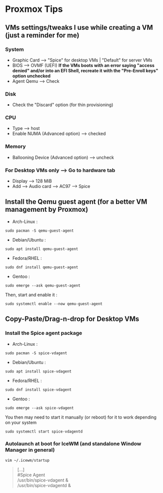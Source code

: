 # Proxmox Tips

## VMs settings/tweaks I use while creating a VM (just a reminder for me)

### System

- Graphic Card --> "Spice" for desktop VMs | "Default" for server VMs 
- BIOS --> OVMF (UEFI) **If the VMs boots with an error saying "access denied" and/or into an EFI Shell, recreate it with the "Pre-Enroll keys" option unchecked**
- Agent Qemu --> Check

### Disk

- Check the "Discard" option (for thin provisioning)

### CPU

- Type --> host
- Enable NUMA (Advanced option) --> checked

### Memory

- Ballooning Device (Advanced option) --> uncheck

### For Desktop VMs only --> Go to hardware tab

- Display --> 128 MiB
- Add --> Audio card --> AC97 --> Spice

## Install the Qemu guest agent (for a better VM management by Proxmox)

- Arch-Linux :  

```
sudo pacman -S qemu-guest-agent
```

- Debian/Ubuntu :  

```
sudo apt install qemu-guest-agent
```

- Fedora/RHEL :  

```
sudo dnf install qemu-guest-agent
```

- Gentoo :  

```
sudo emerge --ask qemu-guest-agent
```

Then, start and enable it :  

```
sudo systemctl enable --now qemu-guest-agent
```

## Copy-Paste/Drag-n-drop for Desktop VMs

### Install the Spice agent package

- Arch-Linux :  

```
sudo pacman -S spice-vdagent
```

- Debian/Ubuntu : 

```
sudo apt install spice-vdagent
```

- Fedora/RHEL :  

```
sudo dnf install spice-vdagent
```

- Gentoo :  

```
sudo emerge --ask spice-vdagent
```

You then may need to start it manually (or reboot) for it to work depending on your system

```
sudo systemctl start spice-vdagentd
```

### Autolaunch at boot for IceWM (and standalone Window Manager in general)

```
vim ~/.icewm/startup
```

> [...]  
> #Spice Agent  
> /usr/bin/spice-vdagent &  
> /usr/bin/spice-vdagentd & 
